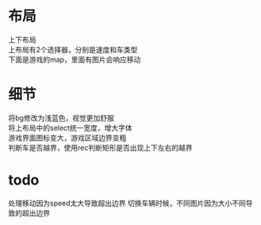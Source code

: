 # 布局
上下布局  
上布局有2个选择器，分别是速度和车类型  
下面是游戏的map，里面有图片会响应移动

# 细节
将bg修改为浅蓝色，视觉更加舒服  
将上布局中的select统一宽度，增大字体  
游戏界面图标变大，游戏区域边界变粗  
判断车是否越界，使用rec判断矩形是否出现上下左右的越界

# todo
处理移动因为speed太大导致超出边界
切换车辆时候，不同图片因为大小不同导致的超出边界